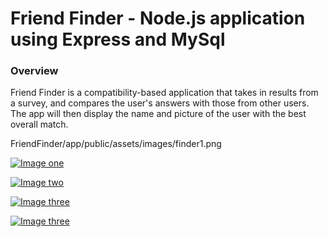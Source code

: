 # Friend Finder - Node.js application using Express and MySql

### Overview

Friend Finder is a compatibility-based application that takes in results from a survey, and compares the user's answers with those from other users. The app will then display the name and picture of the user with the best overall match.

FriendFinder/app/public/assets/images/finder1.png



<a href="https://github.com/gtresquire/FriendFinder/app/public/assets/images/finder1.png"><img src="https://github.com/gtresquire/FriendFinder/app/public/assets/images/finder1.png" alt="Image one" style="max-width:100%;"></a>

<a href="https://github.com/gtresquire/FriendFinder/app/public/assets/images/finder2.png"><img src="https://github.com/gtresquire/FriendFinder/app/public/assets/images/finder2.png" alt="Image two" style="max-width:100%;"></a>

<a href="https://github.com/gtresquire/FriendFinder/app/public/assets/images/finder3a.png"><img src="https://github.com/gtresquire/FriendFinder/app/public/assets/images/finder3a.png" alt="Image three" style="max-width:100%;"></a>

<a href="https://github.com/gtresquire/FriendFinder/app/public/assets/images/finder3.png"><img src="https://github.com/gtresquire/FriendFinder/app/public/assets/images/finder3.png" alt="Image three" style="max-width:100%;"></a>
